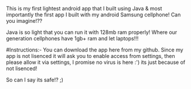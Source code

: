 This is my first lightest android app that I built using Java & most importantly the first app I built with my android Samsung cellphone!
Can you imagine!??

Java is so light that you can run it with 128mb ram properly! Where our generation cellphones have 1gb+ ram and let laptops!!!


#Instructions:-
You can download the app here from my github.
Since my app is not lisenced it will ask you to enable access from settings, then please allow it via settings, I promise no virus is here :') its just because of not lisenced!

So can I say its safe!? ;)
